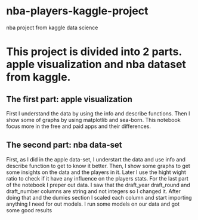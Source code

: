 # nba-players-kaggle-project
nba project from kaggle data science

# This project is divided into 2 parts. apple visualization and nba dataset from kaggle.

## The first part: apple visualization
First I understand the data by using the info and describe functions.
Then I show some of graphs by using matplotlib and sea-born. 
This notebook focus more in the free and paid apps and their differences.

## The second part: nba data-set
First, as I did in the apple data-set, I understart the data and use info and describe function to get to know it better.
Then, I show some graphs to get some insights on the data and the players in it.
Later I use the hight wight ratio to check if it have any influence on the players stats.
For the last part of the notebook I preper out data.
I saw that the draft_year draft_round and draft_number columns are string and not integers so I changed it.
After doing that and the dumies section I scaled each column and start importing anything I need for out models.
I run some models on our data and got some good results
